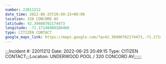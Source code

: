 ```yaml
---
number: 22011212
date_time: 2022-06-25T20:49:15+00:00
location: 320 CONCORD AV
latitude: 42.39400702174473
longitude: -71.17148409186466
type: CITIZEN CONTACT
google_maps_link: https://maps.google.com/?q=42.39400702174473,-71.17148409186466
---
```


;;;Incident #: 22011212  Date: 2022-06-25 20:49:15   Type: CITIZEN CONTACT;;;Location: UNDERWOOD POOL / 320 CONCORD AV;;;;;;
